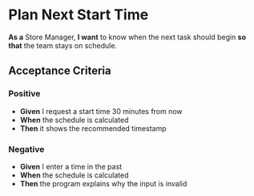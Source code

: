 # Plan Next Start Time

**As a** Store Manager, **I want** to know when the next task should begin **so that** the team stays on schedule.

## Acceptance Criteria

### Positive
- **Given** I request a start time 30 minutes from now
- **When** the schedule is calculated
- **Then** it shows the recommended timestamp

### Negative
- **Given** I enter a time in the past
- **When** the schedule is calculated
- **Then** the program explains why the input is invalid
